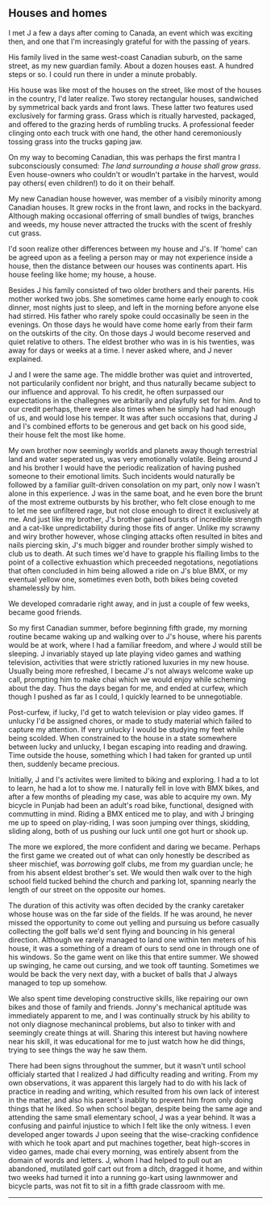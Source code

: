## Houses and homes

I met J a few a days after coming to Canada, an event which was exciting then, and one that I'm increasingly grateful for with the passing of years.

His family lived in the same west-coast Canadian suburb, on the same street, as my new guardian family. About a dozen houses east. A hundred steps or so. I could run there in under a minute probably.

His house was like most of the houses on the street, like most of the houses in the country, I'd later realize. Two storey rectangular houses, sandwiched by symmetrical back yards and front laws. These latter two features used exclusively for farming grass. Grass which is ritually harvested, packaged, and offered to the grazing herds of rumbling trucks. A professional feeder clinging onto each truck with one hand, the other hand ceremoniously tossing grass into the trucks gaping jaw.


On my way to becoming Canadian, this was perhaps the first mantra I subconsciously consumed: *The land surrounding a house shall grow grass*. Even house-owners who couldn't or woudln't partake in the harvest, would pay others( even children!) to do it on their behalf.

My new Canadian house however, was member of a visibily minority among Canadian houses. It grew rocks in the front lawn, and rocks in the backyard. Although making occasional offerring of small bundles of twigs, branches and weeds, my house never attracted the trucks with the scent of freshly cut grass.

I'd soon realize other differences between my house and J's. If 'home' can be agreed upon as a feeling a person may or may not experience inside a house, then the distance between our houses was continents apart. His house feeling like home; my house, a house.

Besides J his family consisted of two older brothers and their parents. His mother worked two jobs. She sometimes came home early enough to cook dinner, most nights just to sleep, and left in the morning before anyone else had stirred. His father who rarely spoke could occasinally be seen in the evenings. On those days he would have come home early from their farm on the outskirts of the city. On those days J would become reserved and quiet relative to others. The eldest brother who was in is his twenties, was away for days or weeks at a time. I never asked where, and J never explained.

J and I were the same age. The middle brother was quiet and introverted, not particularily confident nor bright, and thus naturally became subject to our influence and approval. To his credit, he often surpassed our expectations in the challegnes we arbitarily and playfully set for him. And to our credit perhaps, there were also times when he simply had had enough of us, and would lose his temper. It was after such occasions that, during J and I's combined efforts to be generous and get back on his good side, their house felt the most like home.

My own brother now seemingly worlds and planets away though terrestrial land and water seperated us, was very emotionally volatile. Being around J and his brother I would have the periodic realization of having pushed someone to their emotional limits. Such incidents would naturally be followed by a familiar guilt-driven consolation on my part, only now I wasn't alone in this experience. J was in the same boat, and he even bore the brunt of the most extreme outbursts by his brother, who felt close enough to me to let me see unfiltered rage, but not close enough to direct it exclusively at me. And just like my brother, J's brother gained bursts of incredible strength and a cat-like unpredictability during those fits of anger. Unlike my scrawny and wiry brother however, whose clinging attacks often resulted in bites and nails piercing skin, J's much bigger and rounder brother simply wished to club us to death. At such times we'd have to grapple his flailing limbs to the point of a collective exhuastion which preceeded negotations, negotiations that often concluded in him being allowed a ride on J's blue BMX, or my eventual yellow one, sometimes even both, both bikes being coveted shamelessly by him.

We developed comradarie right away, and in just a couple of few weeks, became good friends.

So my first Canadian summer, before beginning fifth grade, my morning routine became waking up and walking over to J's house, where his parents would be at work, where I had a familiar freedom, and where J would still be sleeping.
J invariably stayed up late playing video games and wathing television, activities that were strictly rationed luxuries in my new house. Usually being more refreshed, I became J's not always welcome wake up call, prompting him to make chai which we would enjoy while scheming about the day. Thus the days began for me, and ended at curfew, which though I pushed as far as I could, I quickly learned to be unnegotiable.

Post-curfew, if lucky, I'd get to watch television or play video games. If unlucky I'd be assigned chores, or made to study material which failed to capture my attention. If very unlucky I would be studying my feet while being scolded. When constrained to the house in a state somewhere between lucky and unlucky, I began escaping into reading and drawing. Time outside the house, something which I had taken for granted up until then, suddenly became precious.

Initially, J and I's activites were limited to biking and exploring. I had a to lot to learn, he had a lot to show me. I naturally fell in love with BMX bikes, and after a few months of pleading my case, was able to acquire my own. My bicycle in Punjab had been an adult's road bike, functional, designed with commutting in mind. Riding a BMX enticed me to play, and with J bringing me up to speed on play-riding, I was soon jumping over things, skidding, sliding along, both of us pushing our luck until one got hurt or shook up.

The more we explored, the more confident and daring we became. Perhaps the first game we created out of what can only honestly be described as sheer mischief, was *borrowing* golf clubs, me from my guardian uncle; he from his absent eldest brother's set. We would then walk over to the high school field tucked behind the church and parking lot, spanning nearly the length of our street on the opposite our homes.

The duration of this activity was often decided by the cranky caretaker whose house was on the far side of the fields. If he was around, he never missed the opportunity to come out yelling and pursuing us before casually collecting the golf balls we'd sent flying and bouncing in his general direction. Although we rarely managed to land one within ten meters of his house, it was a something of a dream of ours to send one in through one of his windows. So the game went on like this that entire summer. We showed up swinging, he came out cursing, and we took off taunting. Sometimes we would be back the very next day, with a bucket of balls that J always managed to top up somehow.

We also spent time developing constructive skills, like repairing our own bikes and those of family and friends. Jonny's mechanical aptitude was immediately apparent to me, and I was continually struck by his ability to not only diagnose mechanincal problems, but also to tinker with and seemingly create things at will. Sharing this interest but having nowhere near his skill, it was educational for me to just watch how he did things, trying to see things the way he saw them.

There had been signs throughout the summer, but it wasn't until school officialy started that I realized J had difficulty reading and writing. From my own observations, it was apparent this largely had to do with his lack of practice in reading and writing, which resulted from his own lack of interest in the matter, and also his parent's inablity to prevent him from only doing things that he liked. So when school began, despite being the same age and attending the same small elementary school, J was a year behind. It was a confusing and painful injustice to which I felt like the only witness. I even developed anger towards J upon seeing that the wise-cracking confidence with which he took apart and put machines together, beat high-scores in video games, made chai every morning, was entirely absent from the domain of words and letters. J, whom I had helped to pull out an abandoned, mutilated golf cart out from a ditch, dragged it home, and within two weeks had turned it into a running go-kart using lawnmower and bicycle parts, was not fit to sit in a fifth grade classroom with me.

***

